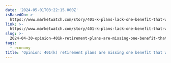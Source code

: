 ```yaml
---
date: '2024-05-01T03:22:15.000Z'
isBasedOn: >-
  https://www.marketwatch.com/story/401-k-plans-lack-one-benefit-that-would-make-a-big-difference-in-retirement-ca76534f?mod=mw_rss_topstories
link: >-
  https://www.marketwatch.com/story/401-k-plans-lack-one-benefit-that-would-make-a-big-difference-in-retirement-ca76534f?mod=mw_rss_topstories
slug: >-
  2024-04-30-opinion-401k-retirement-plans-are-missing-one-benefit-that-would-make-a
tags:
  - economy
title: 'Opinion: 401(k) retirement plans are missing one benefit that would make a '
---
```


